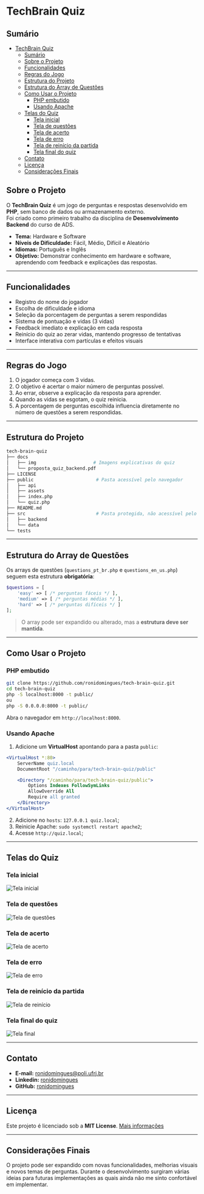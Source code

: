 # TechBrain Quiz

## Sumário

- [TechBrain Quiz](#techbrain-quiz)
  - [Sumário](#sumário)
  - [Sobre o Projeto](#sobre-o-projeto)
  - [Funcionalidades](#funcionalidades)
  - [Regras do Jogo](#regras-do-jogo)
  - [Estrutura do Projeto](#estrutura-do-projeto)
  - [Estrutura do Array de Questões](#estrutura-do-array-de-questões)
  - [Como Usar o Projeto](#como-usar-o-projeto)
    - [PHP embutido](#php-embutido)
    - [Usando Apache](#usando-apache)
  - [Telas do Quiz](#telas-do-quiz)
    - [Tela inicial](#tela-inicial)
    - [Tela de questões](#tela-de-questões)
    - [Tela de acerto](#tela-de-acerto)
    - [Tela de erro](#tela-de-erro)
    - [Tela de reinício da partida](#tela-de-reinício-da-partida)
    - [Tela final do quiz](#tela-final-do-quiz)
  - [Contato](#contato)
  - [Licença](#licença)
  - [Considerações Finais](#considerações-finais)

## Sobre o Projeto

O **TechBrain Quiz** é um jogo de perguntas e respostas desenvolvido em **PHP**, sem banco de dados ou armazenamento externo.  
Foi criado como primeiro trabalho da disciplina de **Desenvolvimento Backend** do curso de ADS.

- **Tema:** Hardware e Software  
- **Níveis de Dificuldade:** Fácil, Médio, Difícil e Aleatório  
- **Idiomas:** Português e Inglês  
- **Objetivo:** Demonstrar conhecimento em hardware e software, aprendendo com feedback e explicações das respostas.

---

## Funcionalidades

- Registro do nome do jogador  
- Escolha de dificuldade e idioma  
- Seleção da porcentagem de perguntas a serem respondidas  
- Sistema de pontuação e vidas (3 vidas)  
- Feedback imediato e explicação em cada resposta  
- Reinício do quiz ao zerar vidas, mantendo progresso de tentativas  
- Interface interativa com partículas e efeitos visuais  

---

## Regras do Jogo

1. O jogador começa com 3 vidas.  
2. O objetivo é acertar o maior número de perguntas possível.  
3. Ao errar, observe a explicação da resposta para aprender.  
4. Quando as vidas se esgotam, o quiz reinicia.  
5. A porcentagem de perguntas escolhida influencia diretamente no número de questões a serem respondidas.  

---

## Estrutura do Projeto

```bash
tech-brain-quiz
├── docs
│   ├── img                     # Imagens explicativas do quiz
│   └── proposta_quiz_backend.pdf
├── LICENSE
├── public                       # Pasta acessível pelo navegador
│   ├── api
│   ├── assets
│   ├── index.php
│   └── quiz.php
├── README.md
├── src                          # Pasta protegida, não acessível pelo navegador
│   ├── backend
│   └── data
└── tests
```

---

## Estrutura do Array de Questões

Os arrays de questões (`questions_pt_br.php` e `questions_en_us.php`) seguem esta estrutura **obrigatória**:

```php
$questions = [
    'easy' => [ /* perguntas fáceis */ ],
    'medium' => [ /* perguntas médias */ ],
    'hard' => [ /* perguntas difíceis */ ]
];
```

> O array pode ser expandido ou alterado, mas a **estrutura deve ser mantida**.

---

## Como Usar o Projeto

### PHP embutido

```bash
git clone https://github.com/ronidomingues/tech-brain-quiz.git
cd tech-brain-quiz
php -S localhost:8000 -t public/
ou
php -S 0.0.0.0:8000 -t public/
```

Abra o navegador em `http://localhost:8000`.

### Usando Apache

1. Adicione um **VirtualHost** apontando para a pasta `public`:

```apache
<VirtualHost *:80>
    ServerName quiz.local
    DocumentRoot "/caminho/para/tech-brain-quiz/public"

    <Directory "/caminho/para/tech-brain-quiz/public">
        Options Indexes FollowSymLinks
        AllowOverride All
        Require all granted
    </Directory>
</VirtualHost>
```

2. Adicione no `hosts`: `127.0.0.1 quiz.local`;
3. Reinicie Apache: `sudo systemctl restart apache2`;
4. Acesse `http://quiz.local`;

---

## Telas do Quiz

### Tela inicial

![Tela inicial](docs/img/tela_inicial_do_quiz.png)

### Tela de questões

![Tela de questões](docs/img/tela_de_questoes_do_quiz.png)

### Tela de acerto

![Tela de acerto](docs/img/tela_de_acerto_do_quiz.png)

### Tela de erro

![Tela de erro](docs/img/tela_de_erro_do_quiz.png)

### Tela de reinício da partida

![Tela de reinício](docs/img/tela_de_reinicio_da_partida.png)

### Tela final do quiz

![Tela final](docs/img/tela_final_do_quiz.png)

---

## Contato

- **E-mail:** ronidomingues@poli.ufrj.br
- **Linkedin:** [ronidomingues](https://www.linkedin.com/in/ronidomingues/)
- **GitHub:** [ronidomingues](https://github.com/ronidomingues)

---

## Licença

Este projeto é licenciado sob a **MIT License**. [Mais informações](https://github.com/ronidomingues/tech-brain-quiz/blob/main/LICENSE)

---

## Considerações Finais

O projeto pode ser expandido com novas funcionalidades, melhorias visuais e novos temas de perguntas. Durante o desenvolvimento surgiram várias ideias para futuras implementações as quais ainda não me sinto confortável em implementar.
